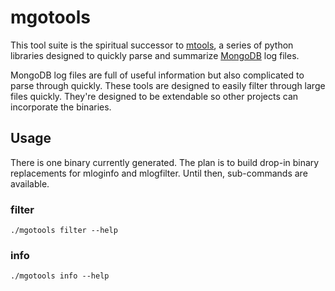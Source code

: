 # mgotools

This tool suite is the spiritual successor to
[mtools](https://github.com/rueckstiess/mtools), a series of python
libraries designed to quickly parse and summarize
[MongoDB](https://www.mongodb.com/) log files.

MongoDB log files are full of useful information but also complicated
to parse through quickly. These tools are designed to easily filter
through large files quickly. They're designed to be extendable so
other projects can incorporate the binaries.

## Usage
There is one binary currently generated. The plan is to build drop-in
binary replacements for mloginfo and mlogfilter. Until then,
sub-commands are available.

### filter
`./mgotools filter --help`

### info
`./mgotools info --help`

